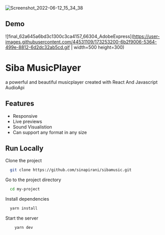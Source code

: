 ![Screenshot_2022-06-12_15_34_38](https://user-images.githubusercontent.com/44531109/173252599-8c9c17aa-0fea-4fa0-b338-29e679f1eeea.png)

## Demo

![final_62a645a6bd3c1300c3ca4157_66304_AdobeExpress](https://user-images.githubusercontent.com/44531109/173253200-6b2f9006-5364-499e-8812-6d2dc32ab5cd.gif | width=500 height=300)

# Siba MusicPlayer

a powerful and beautiful musicplayer created with React And Javascript AudioApi




## Features

- Responsive
- Live previews
- Sound Visualistion
- Can support any format in any size


## Run Locally

Clone the project

```bash
  git clone https://github.com/sinapirani/sibamusic.git
```

Go to the project directory

```bash
  cd my-project
```

Install dependencies

```bash
  yarn install
```

Start the server

```bash
    yarn dev 
```


